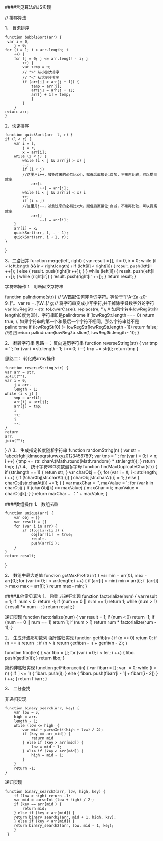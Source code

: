 ####常见算法的JS实现

// 排序算法

1、 冒泡排序

    function bubbleSort(arr) {
     var i = 0,
        j = 0;
    for (i = 1; i < arr.length; i
        ++) {
        for (j = 0; j <= arr.length - i; j
            ++) {
            var temp = 0;
            // ">" 从小到大排序
            // "<" 从大到小排序
            if (arr[j] > arr[j + 1]) {
                temp = arr[j];
                arr[j] = arr[j + 1];
                arr[j + 1] = temp;
                }
            }
        }
    return arr;
    }


2、快速排序

    function quickSort(arr, l, r) {
    if (l < r) {
        var i = l,
            j = r,
            x = arr[i];
        while (i < j) {
            while (i < j && arr[j] > x) j
            --;
            if (i < j)
            //这里用i++，被换过来的必然比x小，赋值后直接让i自加，不用再比较，可以提高效率
                arr[i
                    ++] = arr[j];
            while (i < j && arr[i] < x) i
            ++;
            if (i < j)
            //这里用j--，被换过来的必然比x大，赋值后直接让j自减，不用再比较，可以提高效率
                arr[j
                    --] = arr[i];
        }
        arr[i] = x;
        quickSort(arr, l, i - 1);
        quickSort(arr, i + 1, r);
    }
}

3、二路归并
    function merge(left, right) {
    var result = [],
        il = 0,
        ir = 0;
    while (il < left.length && ir < right.length) {
        if (left[il] < right[ir]) {
            result.
            push(left[il
                ++]);
        } else {
            result.
            push(right[ir
                ++]);
        }
    }
    while (left[il]) {
        result.
        push(left[il
            ++]);
    }
    while (right[ir]) {
        result.
        push(right[ir
            ++]);
    }
    return
    result;
}

字符串操作
1、判断回文字符串

function palindrome(str) {
    // \W匹配任何非单词字符。等价于“[^A-Za-z0-9_]”。
    var re = /[\W_]/
    g;
    // 将字符串变成小写字符,并干掉除字母数字外的字符
    var lowRegStr = str.
    toLowerCase().
    replace(re, '');
    // 如果字符串lowRegStr的length长度为0时，字符串即是palindrome
    if (lowRegStr.length === 0) return
    true;
    // 如果字符串的第一个和最后一个字符不相同，那么字符串就不是palindrome
    if (lowRegStr[0] != lowRegStr[lowRegStr.length - 1]) return
    false;
    //递归
    return
    palindrome(lowRegStr.slice(1, lowRegStr.length - 1));
}

2、 翻转字符串
思路一： 反向遍历字符串
function
reverseString(str) {
    var tmp = '';
    for (var i = str.length - 1; i >= 0; i
        --) tmp += str[i];
    return
    tmp
}

思路二： 转化成array操作

    function reverseString(str) {
    var arr = str.
    split("");
    var i = 0,
        j = arr.
        length - 1;
    while (i < j) {
        tmp = arr[i];
        arr[i] = arr[j];
        arr[j] = tmp;
        i
        ++;
        j
        --;
    }
    return
    arr.
    join("");
}
// 3、 生成指定长度随机字符串
function
randomString(n) {
    var str = 'abcdefghijklmnopqrstuvwxyz0123456789';
    var tmp = '';
    for (var i = 0; i < n; i
        ++) {
        tmp += str.
        charAt(Math.round(Math.random() * str.length));
    }
    return
    tmp;
}
// 4、 统计字符串中次数最多字母
function
findMaxDuplicateChar(str) {
    if (str.length == 1) {
        return
        str;
    }
    var charObj = {};
    for (var i = 0; i < str.length; i
        ++) {
        if (!charObj[str.charAt(i)]) {
            charObj[str.charAt(i)] = 1;
        } else {
            charObj[str.charAt(i)] += 1;
        }
    }
    var maxChar = '',
        maxValue = 1;
    for (var k in charObj) {
        if (charObj[k] >= maxValue) {
            maxChar = k;
            maxValue = charObj[k];
        }
    }
    return maxChar + '：' + maxValue;
}

####数组操作
1、 数组去重

    function unique(arr) {
        var obj = {}
        var result = []
        for (var i in arr) {
            if (!obj[arr[i]]) {
                obj[arr[i]] = true;
                result.
                push(arr[i]);
        }
    }
    return result;
}

2、 数组中最大差值
function getMaxProfit(arr) {
    var min = arr[0],
        max = arr[0];
    for (var i = 0; i < arr.length; i
        ++) {
        if (arr[i] < min) min = arr[i];
        if (arr[i] > max) max = arr[i];
    }
    return
    max - min;
}

####其他常见算法
1、 阶乘
非递归实现
    function factorialize(num) {
    var result = 1;
    if (num < 0) return -1;
    if (num == 0 || num == 1) return
    1;
    while (num > 1) {
        result *= num
        --;
    }
    return
    result;
}

递归实现
    function factorialize(num) {
    var result = 1;
    if (num < 0) return -1;
    if (num == 0 || num == 1) return
    1;
    if (num > 1) return
    num * factorialize(num - 1);
}

2、 生成菲波那切数列
强行递归实现
function getfib(n) {
    if (n == 0) return
    0;
    if (n == 1) return
    1;
    if (n > 1) return
    getfib(n - 1) + getfib(n - 2);
}

function fibo(len) {
    var fibo = [];
    for (var i = 0; i < len; i
        ++) {
        fibo.
        push(getfib(i));
    }
    return
    fibo;
}

简约非递归实现
    function getFibonacci(n) {
    var fibarr = [];
    var i = 0;
    while (i < n) {
        if (i <= 1) {
            fibarr.
            push(i);
        } else {
            fibarr.
            push(fibarr[i - 1] + fibarr[i - 2])
        }
        i
        ++;
    }
    return fibarr;
}

3、 二分查找

非递归实现

    function binary_search(arr, key) {
        var low = 0,
        high = arr.
        length - 1;
        while (low <= high) {
            var mid = parseInt((high + low) / 2);
            if (key == arr[mid]) {
                return mid;
            } else if (key > arr[mid]) {
                low = mid + 1;
            } else if (key < arr[mid]) {
                high = mid - 1;
            }
        }
        return -1;
    }

递归实现

    function binary_search2(arr, low, high, key) {
        if (low > high) return -1;
        var mid = parseInt((low + high) / 2);
        if (key == arr[mid]) {
            return mid;
        } else if (key > arr[mid]) {
        return binary_search2(arr, mid + 1, high, key);
        } else if (key < arr[mid]) {
        return binary_search2(arr, low, mid - 1, key);
        }
     }